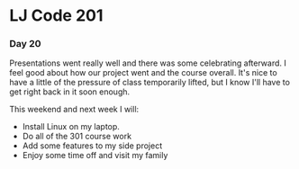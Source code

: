 # LJ Code 201
### Day 20

Presentations went really well and there was some celebrating afterward. I feel good about how our project went and the course overall. It's nice to have a little of the pressure of class temporarily lifted, but I know I'll have to get right back in it soon enough.

This weekend and next week I will:
- Install Linux on my laptop.
- Do all of the 301 course work
- Add some features to my side project
- Enjoy some time off and visit my family
